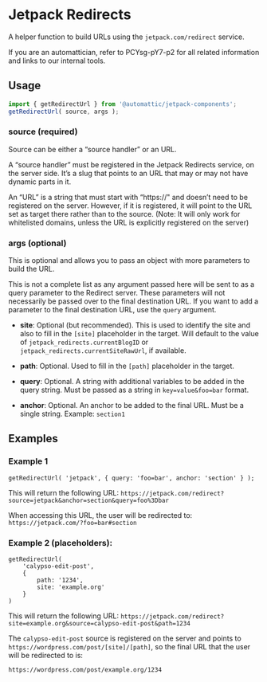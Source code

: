 # Jetpack Redirects

A helper function to build URLs using the `jetpack.com/redirect` service.

If you are an automattician, refer to PCYsg-pY7-p2 for all related information and links to our internal tools.

## Usage

```jsx
import { getRedirectUrl } from '@automattic/jetpack-components';
getRedirectUrl( source, args );
```

### source (required)

Source can be either a “source handler” or an URL.

A “source handler” must be registered in the Jetpack Redirects service, on the server side. It’s a slug that points to an URL that may or may not have dynamic parts in it.

An “URL” is a string that must start with “https://" and doesn’t need to be registered on the server. However, if it is registered, it will point to the URL set as target there rather than to the source. (Note: It will only work for whitelisted domains, unless the URL is explicitly registered on the server)

### args (optional)

This is optional and allows you to pass an object with more parameters to build the URL.

This is not a complete list as any argument passed here will be sent to as a query parameter to the Redirect server. These parameters will not necessarily be passed over to the final destination URL. If you want to add a parameter to the final destination URL, use the `query` argument.

* **site**: Optional (but recommended). This is used to identify the site and also to fill in the `[site]` placeholder in the target. Will default to the value of `jetpack_redirects.currentBlogID` or `jetpack_redirects.currentSiteRawUrl`, if available.

* **path**: Optional. Used to fill in the `[path]` placeholder in the target.

* **query**: Optional. A string with additional variables to be added in the query string. Must be passed as a string in `key=value&foo=bar` format.

* **anchor**: Optional. An anchor to be added to the final URL. Must be a single string. Example: `section1`

## Examples

### Example 1

`getRedirectUrl( 'jetpack', { query: 'foo=bar', anchor: 'section' } );`

This will return the following URL: `https://jetpack.com/redirect?source=jetpack&anchor=section&query=foo%3Dbar`

When accessing this URL, the user will be redirected to: `https://jetpack.com/?foo=bar#section`

### Example 2 (placeholders):

```	
getRedirectUrl( 
	'calypso-edit-post',
	{
		path: '1234',
		site: 'example.org'
	}
)
```
This will return the following URL: `https://jetpack.com/redirect?site=example.org&source=calypso-edit-post&path=1234`

The `calypso-edit-post` source is registered on the server and points to `https://wordpress.com/post/[site]/[path]`, so the final URL that the user will be redirected to is:

`https://wordpress.com/post/example.org/1234`
